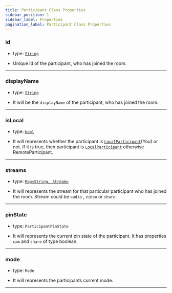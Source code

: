 ```yaml
---
title: Participant Class Properties
sidebar_position: 1
sidebar_label: Properties
pagination_label: Participant Class Properties
---
```


<div class="sdk-api-ref-only-h4">

### id

- type: [`String`](https://api.flutter.dev/flutter/dart-core/String-class.html)

- Unique id of the participant, who has joined the room.

---

### displayName

- type: [`String`](https://api.flutter.dev/flutter/dart-core/String-class.html)

- It will be the `displayName` of the participant, who has joined the room.

---

### isLocal

- type: [`bool`](https://api.flutter.dev/flutter/dart-core/bool-class.html)

- It will represents whether the participant is [`LocalParticipant`](../room-class/properties#localparticipant)(You) or not. If it is true, then participant is [`LocalParticipant`](../room-class/properties#localparticipant) otherwise RemoteParticipant.

---

### streams

- type: [`Map<String, Stream>`](https://api.flutter.dev/flutter/dart-core/Map-class.html)

- It will represents the stream for that particular participant who has joined the room. Stream could be `audio` , `video` or `share`.

---

### pinState

- type: `ParticipantPinState`

- It will represents the current pin state of the participant. It has properties `cam` and `share` of type boolean.

---

### mode

- type: `Mode`

- It will represents the participants current mode.

---

</div>
